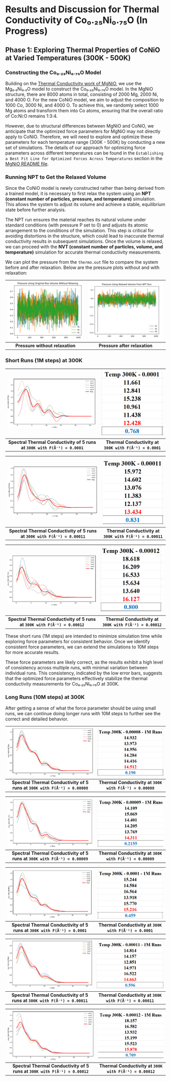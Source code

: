 # Results and Discussion for Thermal Conductivity of Co₀.₂₅Ni₀.₇₅O (In Progress)

## Phase 1: Exploring Thermal Properties of CoNiO at Varied Temperatures (300K - 500K)

### Constructing the Co₀.₂₅Ni₀.₇₅O Model

Building on the [Thermal Conductivity work of MgNiO](../MgNiO), we use the Mg₀.₅Ni₀.₅O model to construct the Co₀.₂₅Ni₀.₇₅O model. In the MgNiO structure, there are 8000 atoms in total, consisting of 2000 Mg, 2000 Ni, and 4000 O. For the new CoNiO model, we aim to adjust the composition to 1000 Co, 3000 Ni, and 4000 O. To achieve this, we randomly select 1000 Mg atoms and transform them into Co atoms, ensuring that the overall ratio of Co:Ni:O remains 1:3:4.

However, due to structural differences between MgNiO and CoNiO, we anticipate that the optimized force parameters for MgNiO may not directly apply to CoNiO. Therefore, we will need to explore and optimize these parameters for each temperature range (300K - 500K) by conducting a new set of simulations. The details of our approach for optimizing force parameters across different temperatures can be found in the `Establishing a Best Fit Line for Optimized Forces Across Temperatures` section in the [MgNiO README file](https://github.com/huy310304/GPUMD-UVA/tree/main/MgNiO#establishing-a-best-fit-line-for-optimized-forces-across-temperatures).

### Running NPT to Get the Relaxed Volume

Since the CoNiO model is newly constructed rather than being derived from a trained model, it is necessary to first relax the system using an **NPT (constant number of particles, pressure, and temperature)** simulation. This allows the system to adjust its volume and achieve a stable, equilibrium state before further analysis.

The NPT run ensures the material reaches its natural volume under standard conditions (with pressure P set to 0) and adjusts its atomic arrangement to the conditions of the simulation. This step is critical for avoiding distortions in the structure, which could lead to inaccurate thermal conductivity results in subsequent simulations. Once the volume is relaxed, we can proceed with the **NVT (constant number of particles, volume, and temperature)** simulation for accurate thermal conductivity measurements.

We can plot the pressure from the `thermo.out` file to compare the system before and after relaxation. Below are the pressure plots without and with relaxation:

| ![P no relax](./images/pressure_plot_no_relax.png) | ![P with relax](./images/pressure_plot_with_relax.png) |
|:---------------------------------------------------------------------------------------------------:|:------------------------------------------------------------------------------------------------------:|
| **Pressure without relaxation** | **Pressure after relaxation** |

### Short Runs (1M steps) at 300K
| ![TC 300K 1e-4 Short](./images/1e-4_Short_300K.png) | ![TC 300K 1e-4 Data](./images/1e-4_Short_300K_data.png) |
|:---------------------------------------------------------------------------------------------------------:|:---------------------------------------------------------------------------------------------------------:|
| **Spectral Thermal Conductivity of 5 runs at `300K with F(Å⁻¹) = 0.0001`** | **Thermal Conductivity at `300K with F(Å⁻¹) = 0.0001`** |

| ![TC 300K 1.1e-4 Short](./images/1.1e-4_Short_300K.png) | ![TC 300K 1.1e-4 Data](./images/1.1e-4_Short_300K_data.png) |
|:------------------------------------------------------------------------------------------------------------:|:------------------------------------------------------------------------------------------------------------:|
| **Spectral Thermal Conductivity of 5 runs at `300K with F(Å⁻¹) = 0.00011`** | **Thermal Conductivity at `300K with F(Å⁻¹) = 0.00011`** |

| ![TC 300K 1.2e-4 Short](./images/1.2e-4_Short_300K.png) | ![TC 300K 1.2e-4 Data](./images/1.2e-4_Short_300K_data.png) |
|:------------------------------------------------------------------------------------------------------------:|:------------------------------------------------------------------------------------------------------------:|
| **Spectral Thermal Conductivity of 5 runs at `300K with F(Å⁻¹) = 0.00012`** | **Thermal Conductivity at `300K with F(Å⁻¹) = 0.00012`** |

These short runs (1M steps) are intended to minimize simulation time while exploring force parameters for consistent behavior. Once we identify consistent force parameters, we can extend the simulations to 10M steps for more accurate results.

These force parameters are likely correct, as the results exhibit a high level of consistency across multiple runs, with minimal variation between individual runs. This consistency, indicated by the low error bars, suggests that the optimized force parameters effectively stabilize the thermal conductivity measurements for Co₀.₂₅Ni₀.₇₅O at 300K.


### Long Runs (10M steps) at 300K

After getting a sense of what the force parameter should be using small runs, we can continue doing longer runs with 10M steps to further see the correct and detailed behavior.

| ![TC 300K 8e-5 Long](./images/8e-5_Long_300K.png) | ![TC 300K 8e-5 Data](./images/8e-5_Long_300K_data.png) |
|:---------------------------------------------------------------------------------------------------------:|:---------------------------------------------------------------------------------------------------------:|
| **Spectral Thermal Conductivity of 5 runs at `300K with F(Å⁻¹) = 0.00008`** | **Thermal Conductivity at `300K with F(Å⁻¹) = 0.00008`** |

| ![TC 300K 9e-5 Long](./images/9e-5_Long_300K.png) | ![TC 300K 9e-5 Data](./images/9e-5_Long_300K_data.png) |
|:---------------------------------------------------------------------------------------------------------:|:---------------------------------------------------------------------------------------------------------:|
| **Spectral Thermal Conductivity of 5 runs at `300K with F(Å⁻¹) = 0.00009`** | **Thermal Conductivity at `300K with F(Å⁻¹) = 0.00009`** |

| ![TC 300K 1e-4 Long](./images/1e-4_Long_300K.png) | ![TC 300K 1e-4 Data](./images/1e-4_Long_300K_data.png) |
|:---------------------------------------------------------------------------------------------------------:|:---------------------------------------------------------------------------------------------------------:|
| **Spectral Thermal Conductivity of 5 runs at `300K with F(Å⁻¹) = 0.0001`** | **Thermal Conductivity at `300K with F(Å⁻¹) = 0.0001`** |

| ![TC 300K 1.1e-4 Long](./images/1.1e-4_Long_300K.png) | ![TC 300K 1.1e-4 Data](./images/1.1e-4_Long_300K_data.png) |
|:------------------------------------------------------------------------------------------------------------:|:------------------------------------------------------------------------------------------------------------:|
| **Spectral Thermal Conductivity of 5 runs at `300K with F(Å⁻¹) = 0.00011`** | **Thermal Conductivity at `300K with F(Å⁻¹) = 0.00011`** |

| ![TC 300K 1.2e-4 Long](./images/1.2e-4_Long_300K.png) | ![TC 300K 1.2e-4 Data](./images/1.2e-4_Long_300K_data.png) |
|:------------------------------------------------------------------------------------------------------------:|:------------------------------------------------------------------------------------------------------------:|
| **Spectral Thermal Conductivity of 5 runs at `300K with F(Å⁻¹) = 0.00012`** | **Thermal Conductivity at `300K with F(Å⁻¹) = 0.00012`** |